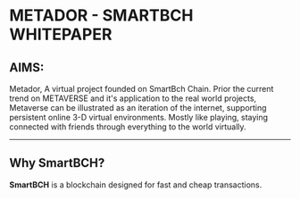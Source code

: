 # METADOR - SMARTBCH  WHITEPAPER

## AIMS:

Metador, A virtual project founded on SmartBch Chain. Prior the current trend on METAVERSE and it's application to the real world projects, Metaverse can be illustrated as an iteration of the internet, supporting persistent online 3-D virtual environments. Mostly like playing, staying connected with friends through everything to the world virtually.

****

## Why SmartBCH?

**SmartBCH** is a blockchain designed for fast and cheap transactions.
